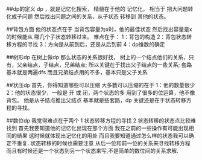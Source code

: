 ##dp的定义
dp ，就是记忆化搜索，
精髓在于他的 记忆化，
相当于 把大问题转化成子问题
然后找出问题之间的关系，从子状态 转移到 其他的状态。

##背包方面
他的状态点在于
当背包容量为x时，他的最佳状态
然后找出容量是x的时候能从
哪几个子状态转移过来。
难点在于：
1：背包的构造
2：背包状态转移方程的寻找
3：方向是从前到后，还是从后到前
4：dp维数的确定

##树形dp
在树上做dp
那么状态的关系很好找，
树上的一个结点他们的关系，只有，父亲结点，子结点，兄弟结点;
所以关键在于找出父子结点的一些关系;
套路基本就是两遍dfs
而且兄弟结点用的不多，基本只是父子关系

##状压dp
首先，你得知道哪些可以压缩
大多数可以压缩的在于
1：他的数量很少
2：他的状态很少，一般是 开 或 闭，两个状态的多
用到了很多的位运算，他不像背包。
他是从子结点推出父结点
基本就是些套路，dp
关键还是在于状态转移方程的寻找。

##数位dp
我觉得难点在于两个
1 状态转移方程的寻找
2 状态转移的状态点比较难找到
首先我要知道他的记忆化出现在那个方面
我在之前的一些操作有可能出现相同的结果
这时候就体现出记忆化的用处
而且我要知道通过怎么样的状态我可以确定不重复.
状态转移的时候也需要注意
从后一位和前一位的关系来寻找转移方程
而且有时候还是一个状态到另一个状态来写,不是简单的数位间的关系求解.
